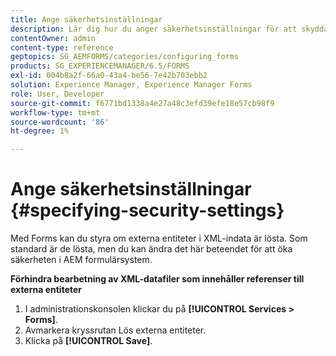 ```yaml
---
title: Ange säkerhetsinställningar
description: Lär dig hur du anger säkerhetsinställningar för att skydda XML-datafiler. Säkerhetsinställningsfunktionen styr externa enheter i XML-indata.
contentOwner: admin
content-type: reference
geptopics: SG_AEMFORMS/categories/configuring_forms
products: SG_EXPERIENCEMANAGER/6.5/FORMS
exl-id: 004b8a2f-66a0-43a4-be56-7e42b703ebb2
solution: Experience Manager, Experience Manager Forms
role: User, Developer
source-git-commit: f6771bd1338a4e27a48c3efd39efe18e57cb98f9
workflow-type: tm+mt
source-wordcount: '86'
ht-degree: 1%

---
```


# Ange säkerhetsinställningar {#specifying-security-settings}

Med Forms kan du styra om externa entiteter i XML-indata är lösta. Som standard är de lösta, men du kan ändra det här beteendet för att öka säkerheten i AEM formulärsystem.

**Förhindra bearbetning av XML-datafiler som innehåller referenser till externa entiteter**

1. I administrationskonsolen klickar du på **[!UICONTROL Services > Forms]**.
1. Avmarkera kryssrutan Lös externa entiteter.
1. Klicka på **[!UICONTROL Save]**.

